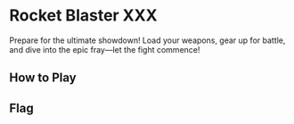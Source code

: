 # Rocket Blaster XXX

Prepare for the ultimate showdown! Load your weapons, gear up for battle, and
dive into the epic fray—let the fight commence!

## How to Play


## Flag
